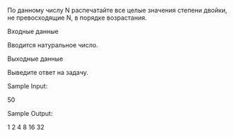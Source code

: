 По данному числу N распечатайте все целые значения степени двойки, не превосходящие N, в порядке возрастания.

Входные данные

Вводится натуральное число.

Выходные данные

Выведите ответ на задачу.

Sample Input:

50

Sample Output:

1 2 4 8 16 32